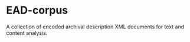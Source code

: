 # EAD-corpus
A collection of encoded archival description XML documents for text and content analysis.
